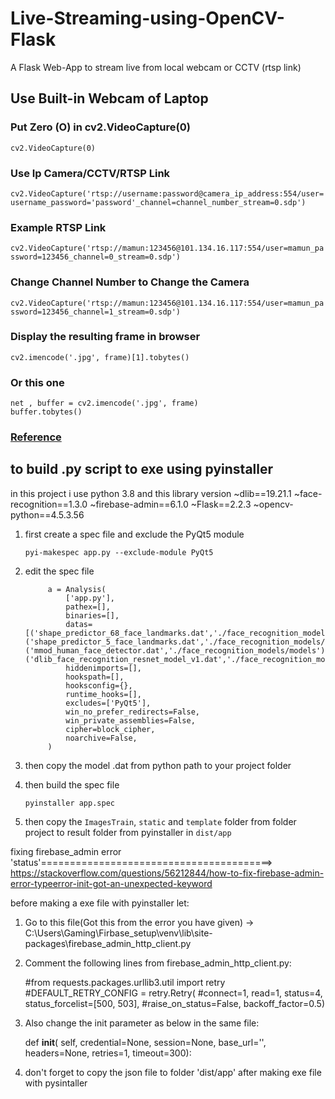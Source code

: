 # Live-Streaming-using-OpenCV-Flask
A Flask Web-App to stream live from local webcam or CCTV (rtsp link)

## Use Built-in Webcam of Laptop

### Put Zero (O) in cv2.VideoCapture(0)

``` cv2.VideoCapture(0) ```

### Use Ip Camera/CCTV/RTSP Link
``` cv2.VideoCapture('rtsp://username:password@camera_ip_address:554/user=username_password='password'_channel=channel_number_stream=0.sdp')  ```

### Example RTSP Link
``` cv2.VideoCapture('rtsp://mamun:123456@101.134.16.117:554/user=mamun_password=123456_channel=0_stream=0.sdp') ```

### Change Channel Number to Change the Camera
``` cv2.VideoCapture('rtsp://mamun:123456@101.134.16.117:554/user=mamun_password=123456_channel=1_stream=0.sdp') ```

### Display the resulting frame in browser
``` cv2.imencode('.jpg', frame)[1].tobytes() ```

### Or this one
```
net , buffer = cv2.imencode('.jpg', frame)
buffer.tobytes()              
```

### [Reference](https://blog.miguelgrinberg.com/post/video-streaming-with-flask)



## to build .py script to exe using pyinstaller
in this project i use python 3.8 and this library version
~dlib==19.21.1
~face-recognition==1.3.0
~firebase-admin==6.1.0
~Flask==2.2.3
~opencv-python==4.5.3.56


1. first create a spec file and exclude the PyQt5 module

    ``pyi-makespec app.py --exclude-module PyQt5``

2. edit the spec file

            a = Analysis(
                ['app.py'],
                pathex=[],
                binaries=[],
                datas=[('shape_predictor_68_face_landmarks.dat','./face_recognition_models/models'),('shape_predictor_5_face_landmarks.dat','./face_recognition_models/models'),('mmod_human_face_detector.dat','./face_recognition_models/models'),('dlib_face_recognition_resnet_model_v1.dat','./face_recognition_models/models')],
                hiddenimports=[],
                hookspath=[],
                hooksconfig={},
                runtime_hooks=[],
                excludes=['PyQt5'],
                win_no_prefer_redirects=False,
                win_private_assemblies=False,
                cipher=block_cipher,
                noarchive=False,
            )

3. then copy the model .dat from python path to your project folder

4. then build the spec file

    ``` pyinstaller app.spec ```


5. then copy the `ImagesTrain`, `static` and `template` folder from folder project to result folder from pyinstaller in `dist/app`



fixing firebase_admin error 'status'========================================>
https://stackoverflow.com/questions/56212844/how-to-fix-firebase-admin-error-typeerror-init-got-an-unexpected-keyword


before making a exe file with pyinstaller let:
1. Go to this file(Got this from the error you have given) -> C:\Users\Gaming\Firbase_setup\venv\lib\site-packages\firebase_admin_http_client.py

2. Comment the following lines from firebase_admin_http_client.py:

    #from requests.packages.urllib3.util import retry
    #DEFAULT_RETRY_CONFIG = retry.Retry(
    #connect=1, read=1, status=4, status_forcelist=[500, 503],
    #raise_on_status=False, backoff_factor=0.5)

3. Also change the init parameter as below in the same file:


    def __init__(
        self, credential=None, session=None, base_url='', headers=None,
        retries=1, timeout=300):

4. don't forget to copy the json file to folder 'dist/app' after making exe file with pysintaller

